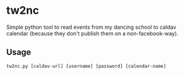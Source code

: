 # tw2nc

Simple python tool to read events from my dancing school to caldav calendar 
(because they don't publish them on a non-facebook-way).

## Usage

`tw2nc.py [caldav-url] [username] [password] [calendar-name]`
